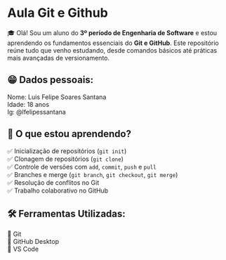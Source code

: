 # Aula Git e Github

🎓 Olá! Sou um aluno do **3º período de Engenharia de Software** e estou aprendendo os fundamentos essenciais do **Git e GitHub**. Este repositório reúne tudo que venho estudando, desde comandos básicos até práticas mais avançadas de versionamento.  


## 😁 **Dados pessoais:**
Nome: Luis Felipe Soares Santana  
Idade: 18 anos  
Ig: @lfelipessantana

## 📌 **O que estou aprendendo?**  
✅ Inicialização de repositórios (`git init`)  
✅ Clonagem de repositórios (`git clone`)  
✅ Controle de versões com `add`, `commit`, `push` e `pull`  
✅ Branches e merge (`git branch`, `git checkout`, `git merge`)  
✅ Resolução de conflitos no Git  
✅ Trabalho colaborativo no GitHub  

## 🛠️ **Ferramentas Utilizadas:**
🔹 Git  
🔹 GitHub Desktop  
🔹 VS Code  

